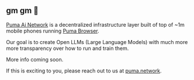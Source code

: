 ## gm gm 👋

[Puma Ai Network](https://puma.network/) is a decentralized infrastructure layer built of top of ~1m mobile phones running [Puma Browser](https://www.pumabrowser.com/).

Our goal is to create Open LLMs (Large Language Models) with much more more transparency over how to run and train them.

More info coming soon.

If this is exciting to you, please reach out to us at [puma.network](https://puma.network/).
